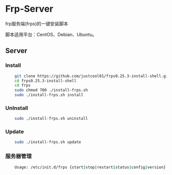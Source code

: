 Frp-Server
===========

frp服务端(frps)的一键安装脚本


脚本适用平台：CentOS、Debian、Ubuntu。

Server
------

### Install

```Bash
    git clone https://github.com/justcool01/frps0.25.3-install-shell.git
    cd frps0.25.3-install-shell
    cd frps
    sudo chmod 700 ./install-frps.sh
    sudo ./install-frps.sh install
```

### UnInstall
```Bash
    sudo ./install-frps.sh uninstall
```
### Update
```Bash
    sudo ./install-frps.sh update
```
### 服务器管理
```Bash
    Usage: /etc/init.d/frps {start|stop|restart|status|config|version}
```

